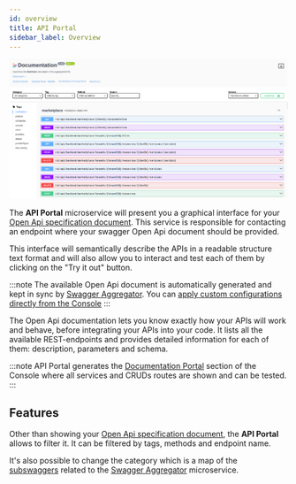 ```yaml
---
id: overview
title: API Portal
sidebar_label: Overview
---
```




![api-portal](./img/api-portal.png)

The **API Portal** microservice will present you a graphical interface for your [Open Api specification document](https://swagger.io/resources/open-api/). This service is responsible for contacting an endpoint where your swagger Open Api document should be provided.

This interface will semantically describe the APIs in a readable structure text format and will also allow you to interact and test each of them by clicking on the "Try it out" button.

:::note
The available Open Api document is automatically generated and kept in sync by [Swagger Aggregator](/runtime-components/plugins/swagger-aggregator/10_overview.md).
You can [apply custom configurations directly from the Console](/products/console/api-console/advanced-section/swagger-aggregator/configuration.md)
:::

The Open Api documentation lets you know exactly how your APIs will work and behave, before integrating your APIs into your code. It lists all the available REST-endpoints and provides detailed information for each of them: description, parameters and schema.  

:::note
API Portal generates the [Documentation Portal](/products/console/project-configuration/documentation-portal.md) section of the Console where all services and CRUDs routes are shown and can be tested.
:::

## Features

Other than showing your [Open Api specification document](https://swagger.io/resources/open-api/), the **API Portal** allows to filter it. It can be filtered by tags, methods and endpoint name.

It's also possible to change the category which is a map of the [subswaggers](/products/console/api-console/advanced-section/swagger-aggregator/configuration.md#subswaggers) related to the [Swagger Aggregator](/runtime-components/plugins/swagger-aggregator/10_overview.md) microservice.

